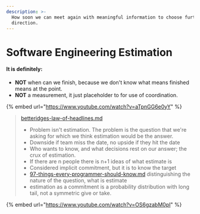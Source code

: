 ```yaml
---
description: >-
  How soon we can meet again with meaningful information to choose further
  direction.
---
```


# Software Engineering Estimation

#### It is definitely:

* **NOT** when can we finish, because we don't know what means finished means at the point.
* **NOT** a measurement, it just placeholder to for use of coordination.&#x20;

{% embed url="https://www.youtube.com/watch?v=aTpnGG6e0yY" %}

> [betteridges-law-of-headlines.md](../cognitive-biases-simple-errors/curves-effects-laws-and-syndromes/betteridges-law-of-headlines.md "mention")
>
> * Problem isn't estimation. The problem is>   &#x20;the question that we're asking for which we think estimation would be the answer.
> * Downside if team miss the date, no upside if they hit the date
> * Who wants to know, and what decisions rest on our answer; the crux of estimation.
> * If there are n people there is n+1 ideas of what estimate is
> * Considered implicit commitment, but it is to know the target&#x20;
> * [97-things-every-programmer-should-know.md](../books/97-things-every-programmer-should-know.md "mention") distinguishing the nature of the question, what is estimate
> * estimation as a commitment is a probability distribution with long tail, not a symmetric give or take.

{% embed url="https://www.youtube.com/watch?v=OS6gzabM0pI" %}
